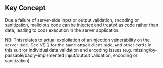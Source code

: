 ## Key Concept

Due a failure of server-side input or output validation, encoding or sanitization, malicious code can be injected and treated as code rather than data, leading to code execution in the server application.

NB: This relates to actual exploitation of an injection vulnerability on the server-side. See VE Q for the same attack client-side, and other cards in this suit for individual data validation and encoding issues (e.g. missing/by-passable/badly-implemented input/output validation, encoding or sanitization).
